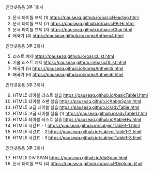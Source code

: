
인터넷응용 3주 1회차

1. 문서 타이틀 표제 (1)
https://pauseaq.github.io/basicHeading.html
2. 문서 타이틀 표제 (2)
https://pauseaq.github.io/basicPBrHr.html
3. 문서 타이틀 표제 (3)
https://pauseaq.github.io/basicChar.html
4. 애국가 (4)
https://pauseaq.github.io/koreaAnthem4.html

인터넷응용 3주 2회차

5. 리스트 예제
https://pauseaq.github.io/basicList.html
6. 기술 리스트 예제
https://pauseaq.github.io/basicDList.html
7. 애국가 (5)
https://pauseaq.github.io/koreaAnthem5.html
8. 애국가 (6)
https://pauseaq.github.io/koreaAnthem6.html

인터넷응용 3주 3회차

9. HTML5 테이블 테스트 실습
https://pauseaq.github.io/basicTable1.html
10. HTML5 테이블 스팬 실습
https://pauseaq.github.io/tableSpan.html
11. HTML5 고급 테이블 실습
https://pauseaq.github.io/advTable.html
12. HTML5 고급 테이블 실습 (1)
https://pauseaq.github.io/advTable1.html
13. HTML5 테이블 테스트 실습
https://pauseaq.github.io/tableHw.html
14. HTML5 시간표 - 1
https://pauseaq.github.io/subjectTable1-1.html
15. HTML5 시간표 - 2
https://pauseaq.github.io/subjectTable1-2.html
16. HTML5 시간표 - 3
https://pauseaq.github.io/subjectTable1-3.html

인터넷응용 3주 3회차

17. HTML5 DIV SPAN
https://pauseaq.github.io/divSpan.html
18. 문서 타이틀 표제 (4)
https://pauseaq.github.io/basicPDivSpan.html
